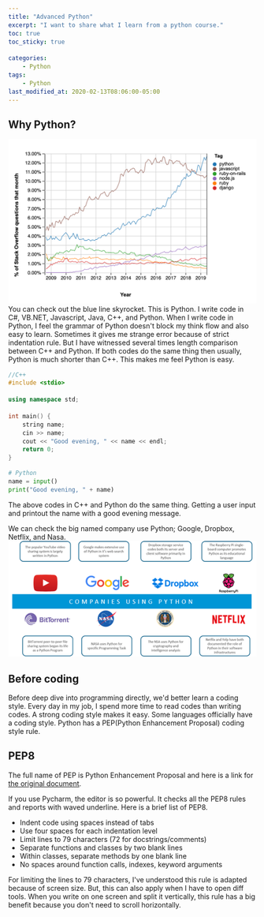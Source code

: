 ```yaml
---
title: "Advanced Python"
excerpt: "I want to share what I learn from a python course."
toc: true
toc_sticky: true 

categories:
    - Python
tags:
    - Python
last_modified_at: 2020-02-13T08:06:00-05:00
---
```


## Why Python?
![Python skyrocket](/assets/images/python_popularity.png)
You can check out the blue line skyrocket. This is Python. I write code in C#, VB.NET, Javascript, Java, C++, and Python. When I write code in Python, I feel the grammar of Python doesn't block my think flow and also easy to learn. Sometimes it gives me strange error because of strict indentation rule. But I have witnessed several times length comparison between C++ and Python. If both codes do the same thing then usually, Python is much shorter than C++. This makes me feel Python is easy.

```c++
//C++
#include <stdio>

using namespace std;

int main() {
    string name;
    cin >> name;
    cout << "Good evening, " << name << endl;
    return 0;
}
```

```python
# Python
name = input()
print("Good evening, " + name)
```
The above codes in C++ and Python do the same thing. Getting a user input and printout the name with a good evening message. 

We can check the big named company use Python; Google, Dropbox, Netflix, and Nasa.
![Python in real](/assets/images/big_named_python.png)


## Before coding
Before deep dive into programming directly, we'd better learn a coding style. Every day in my job, I spend more time to read codes than writing codes. A strong coding style makes it easy. Some languages officially have a coding style. Python has a PEP(Python Enhancement Proposal) coding style rule. 


## PEP8
The full name of PEP is Python Enhancement Proposal and here is a link for [the original document](https://www.python.org/dev/peps/pep-0008/). 

If you use Pycharm, the editor is so powerful. It checks all the PEP8 rules and reports with waved underline. Here is a brief list of PEP8.

* Indent code using spaces instead of tabs
* Use four spaces for each indentation level 
* Limit lines to 79 characters (72 for docstrings/comments)
* Separate functions and classes by two blank lines
* Within classes, separate methods by one blank line
* No spaces around function calls, indexes, keyword arguments

For limiting the lines to 79 characters, I've understood this rule is adapted because of screen size. But, this can also apply when I have to open diff tools. When you write on one screen and split it vertically, this rule has a big benefit because you don't need to scroll horizontally. 